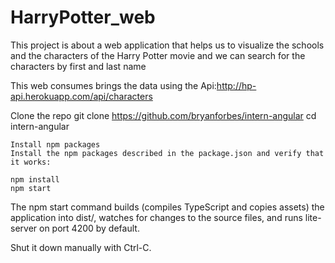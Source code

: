 # HarryPotter_web
This project is about a web application that helps us to visualize the schools and the characters of the Harry Potter movie and we can search for the characters by first and last name

This web consumes brings the data using the Api:http://hp-api.herokuapp.com/api/characters

Clone the repo
git clone https://github.com/bryanforbes/intern-angular
cd intern-angular
```shell
Install npm packages
Install the npm packages described in the package.json and verify that it works:
```
```shell
npm install
npm start
```
The npm start command builds (compiles TypeScript and copies assets) the application into dist/, watches for changes to the source files, and runs lite-server on port 4200 by default.

Shut it down manually with Ctrl-C.
